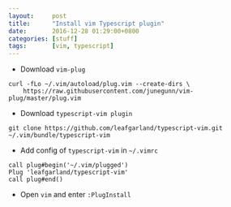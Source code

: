 ```yaml
---
layout:     post
title:      "Install vim Typescript plugin"
date:       2016-12-28 01:29:00+0800
categories: [stuff]
tags:       [vim, typescript]
---
```

* Download `vim-plug`

~~~
curl -fLo ~/.vim/autoload/plug.vim --create-dirs \
    https://raw.githubusercontent.com/junegunn/vim-plug/master/plug.vim
~~~

* Download `typescript-vim plugin`

~~~
git clone https://github.com/leafgarland/typescript-vim.git ~/.vim/bundle/typescript-vim
~~~

* Add config of `typescript-vim` in `~/.vimrc`

~~~
call plug#begin('~/.vim/plugged')
Plug 'leafgarland/typescript-vim'
call plug#end()
~~~

* Open `vim` and enter `:PlugInstall`